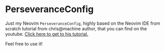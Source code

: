 # PerseveranceConfig
Just my Neovim `PerseveranceConfig`, highly based on the Neovim IDE from scratch tutorial from chris@machine author, that you can find on the youtube.
[Click here to get to his tutorial.](https://www.youtube.com/playlist?list=PLhoH5vyxr6Qq41NFL4GvhFp-WLd5xzIzZ)

Feel free to use it!
